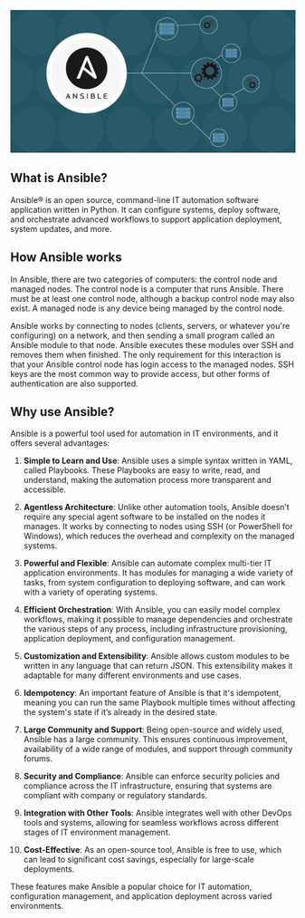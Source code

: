 ![ansible](../assets/60-create-an-ansible-playbook.png)

## What is Ansible?

Ansible® is an open source, command-line IT automation software application written in Python. It can configure systems, deploy software, and orchestrate advanced workflows to support application deployment, system updates, and more.

## How Ansible works

In Ansible, there are two categories of computers: the control node and managed nodes. The control node is a computer that runs Ansible. There must be at least one control node, although a backup control node may also exist. A managed node is any device being managed by the control node.

Ansible works by connecting to nodes (clients, servers, or whatever you're configuring) on a network, and then sending a small program called an Ansible module to that node. Ansible executes these modules over SSH and removes them when finished. The only requirement for this interaction is that your Ansible control node has login access to the managed nodes. SSH keys are the most common way to provide access, but other forms of authentication are also supported.

## Why use Ansible?

Ansible is a powerful tool used for automation in IT environments, and it offers several advantages:

1. **Simple to Learn and Use**: Ansible uses a simple syntax written in YAML, called Playbooks. These Playbooks are easy to write, read, and understand, making the automation process more transparent and accessible.

2. **Agentless Architecture**: Unlike other automation tools, Ansible doesn’t require any special agent software to be installed on the nodes it manages. It works by connecting to nodes using SSH (or PowerShell for Windows), which reduces the overhead and complexity on the managed systems.

3. **Powerful and Flexible**: Ansible can automate complex multi-tier IT application environments. It has modules for managing a wide variety of tasks, from system configuration to deploying software, and can work with a variety of operating systems.

4. **Efficient Orchestration**: With Ansible, you can easily model complex workflows, making it possible to manage dependencies and orchestrate the various steps of any process, including infrastructure provisioning, application deployment, and configuration management.

5. **Customization and Extensibility**: Ansible allows custom modules to be written in any language that can return JSON. This extensibility makes it adaptable for many different environments and use cases.

6. **Idempotency**: An important feature of Ansible is that it's idempotent, meaning you can run the same Playbook multiple times without affecting the system's state if it’s already in the desired state.

7. **Large Community and Support**: Being open-source and widely used, Ansible has a large community. This ensures continuous improvement, availability of a wide range of modules, and support through community forums.

8. **Security and Compliance**: Ansible can enforce security policies and compliance across the IT infrastructure, ensuring that systems are compliant with company or regulatory standards.

9. **Integration with Other Tools**: Ansible integrates well with other DevOps tools and systems, allowing for seamless workflows across different stages of IT environment management.

10. **Cost-Effective**: As an open-source tool, Ansible is free to use, which can lead to significant cost savings, especially for large-scale deployments.

These features make Ansible a popular choice for IT automation, configuration management, and application deployment across varied environments.

